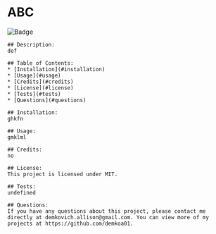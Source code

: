 # ABC
  ![Badge](https://img.shields.io/badge/License-MIT-blueviolet)

    ## Description: 
    def 

    ## Table of Contents:
    * [Installation](#installation)
    * [Usage](#usage)
    * [Credits](#credits)
    * [License](#license)
    * [Tests](#tests)
    * [Questions](#questions) 
    
    ## Installation:
    ghkfn

    ## Usage:
    gmklml 

    ## Credits:
    no 

    ## License:
    This project is licensed under MIT. 

    ## Tests:
    undefined 

    ## Questions:
    If you have any questions about this project, please contact me directly at demkovich.allison@gmail.com. You can view more of my projects at https://github.com/demkoa01.
